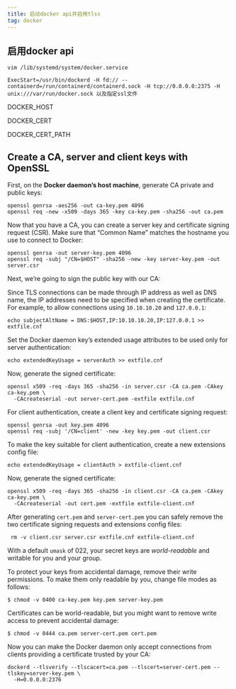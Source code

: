 ```yaml
---
title: 启动docker api并启用tlss
tag: docker
---
```


<!--more-->

## 启用docker api

`vim /lib/systemd/system/docker.service`

`ExecStart=/usr/bin/dockerd -H fd:// --containerd=/run/containerd/containerd.sock -H tcp://0.0.0.0:2375 -H unix:///var/run/docker.sock 以及指定ssl文件`

DOCKER_HOST

DOCKER_CERT

DOCKER_CERT_PATH

## Create a CA, server and client keys with OpenSSL

First, on the **Docker daemon’s host machine**, generate CA private and public keys:

```shell
openssl genrsa -aes256 -out ca-key.pem 4096
openssl req -new -x509 -days 365 -key ca-key.pem -sha256 -out ca.pem
```

Now that you have a CA, you can create a server key and certificate signing request (CSR). Make sure that “Common Name” matches the hostname you use to connect to Docker:

```shell
openssl genrsa -out server-key.pem 4096
openssl req -subj "/CN=$HOST" -sha256 -new -key server-key.pem -out server.csr
```

Next, we’re going to sign the public key with our CA:

Since TLS connections can be made through IP address as well as DNS name, the IP addresses need to be specified when creating the certificate. For example, to allow connections using `10.10.10.20` and `127.0.0.1`:

```shell
echo subjectAltName = DNS:$HOST,IP:10.10.10.20,IP:127.0.0.1 >> extfile.cnf
```

Set the Docker daemon key’s extended usage attributes to be used only for server authentication:

```shell
echo extendedKeyUsage = serverAuth >> extfile.cnf
```

Now, generate the signed certificate:

```shell
openssl x509 -req -days 365 -sha256 -in server.csr -CA ca.pem -CAkey ca-key.pem \
  -CAcreateserial -out server-cert.pem -extfile extfile.cnf
```

For client authentication, create a client key and certificate signing request:

```shell
openssl genrsa -out key.pem 4096
openssl req -subj '/CN=client' -new -key key.pem -out client.csr
```

To make the key suitable for client authentication, create a new extensions config file:

```shell
echo extendedKeyUsage = clientAuth > extfile-client.cnf
```

Now, generate the signed certificate:

```shell
openssl x509 -req -days 365 -sha256 -in client.csr -CA ca.pem -CAkey ca-key.pem \
  -CAcreateserial -out cert.pem -extfile extfile-client.cnf
```

After generating `cert.pem` and `server-cert.pem` you can safely remove the two certificate signing requests and extensions config files:

```shell
 rm -v client.csr server.csr extfile.cnf extfile-client.cnf
```

With a default `umask` of 022, your secret keys are *world-readable* and writable for you and your group.

To protect your keys from accidental damage, remove their write permissions. To make them only readable by you, change file modes as follows:

```shell
$ chmod -v 0400 ca-key.pem key.pem server-key.pem
```

Certificates can be world-readable, but you might want to remove write access to prevent accidental damage:

```shell
$ chmod -v 0444 ca.pem server-cert.pem cert.pem
```

Now you can make the Docker daemon only accept connections from clients providing a certificate trusted by your CA:

```shell
dockerd --tlsverify --tlscacert=ca.pem --tlscert=server-cert.pem --tlskey=server-key.pem \
  -H=0.0.0.0:2376
```